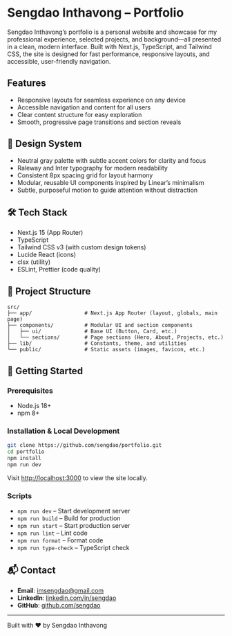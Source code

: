 # Sengdao Inthavong – Portfolio

Sengdao Inthavong’s portfolio is a personal website and showcase for my professional experience, selected projects, and background—all presented in a clean, modern interface. Built with Next.js, TypeScript, and Tailwind CSS, the site is designed for fast performance, responsive layouts, and accessible, user-friendly navigation.

## Features

- Responsive layouts for seamless experience on any device
- Accessible navigation and content for all users
- Clear content structure for easy exploration
- Smooth, progressive page transitions and section reveals

## 🎨 Design System

- Neutral gray palette with subtle accent colors for clarity and focus
- Raleway and Inter typography for modern readability
- Consistent 8px spacing grid for layout harmony
- Modular, reusable UI components inspired by Linear’s minimalism
- Subtle, purposeful motion to guide attention without distraction

## 🛠️ Tech Stack

- Next.js 15 (App Router)
- TypeScript
- Tailwind CSS v3 (with custom design tokens)
- Lucide React (icons)
- clsx (utility)
- ESLint, Prettier (code quality)

## 📁 Project Structure

```
src/
├── app/                 # Next.js App Router (layout, globals, main page)
├── components/          # Modular UI and section components
│   ├── ui/              # Base UI (Button, Card, etc.)
│   └── sections/        # Page sections (Hero, About, Projects, etc.)
├── lib/                 # Constants, theme, and utilities
└── public/              # Static assets (images, favicon, etc.)
```

## 🚀 Getting Started

### Prerequisites
- Node.js 18+
- npm 8+

### Installation & Local Development

```bash
git clone https://github.com/sengdao/portfolio.git
cd portfolio
npm install
npm run dev
```

Visit [http://localhost:3000](http://localhost:3000) to view the site locally.

### Scripts
- `npm run dev` – Start development server
- `npm run build` – Build for production
- `npm run start` – Start production server
- `npm run lint` – Lint code
- `npm run format` – Format code
- `npm run type-check` – TypeScript check

## 📬 Contact

- **Email**: imsengdao@gmail.com
- **LinkedIn**: [linkedin.com/in/sengdao](https://linkedin.com/in/sengdao)
- **GitHub**: [github.com/sengdao](https://github.com/sengdao)

---

Built with ❤️ by Sengdao Inthavong
